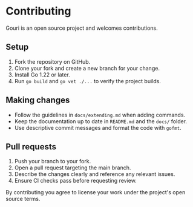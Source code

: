 # Contributing

Gouri is an open source project and welcomes contributions.

## Setup

1. Fork the repository on GitHub.
2. Clone your fork and create a new branch for your change.
3. Install Go 1.22 or later.
4. Run `go build` and `go vet ./...` to verify the project builds.

## Making changes

- Follow the guidelines in `docs/extending.md` when adding commands.
- Keep the documentation up to date in `README.md` and the `docs/` folder.
- Use descriptive commit messages and format the code with `gofmt`.

## Pull requests

1. Push your branch to your fork.
2. Open a pull request targeting the main branch.
3. Describe the changes clearly and reference any relevant issues.
4. Ensure CI checks pass before requesting review.

By contributing you agree to license your work under the project's open source
terms.
